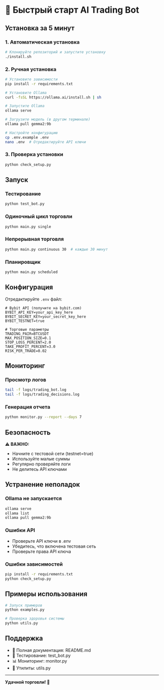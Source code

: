 # 🚀 Быстрый старт AI Trading Bot

## Установка за 5 минут

### 1. Автоматическая установка
```bash
# Клонируйте репозиторий и запустите установку
./install.sh
```

### 2. Ручная установка
```bash
# Установите зависимости
pip install -r requirements.txt

# Установите Ollama
curl -fsSL https://ollama.ai/install.sh | sh

# Запустите Ollama
ollama serve

# Загрузите модель (в другом терминале)
ollama pull gemma2:9b

# Настройте конфигурацию
cp .env.example .env
nano .env  # Отредактируйте API ключи
```

### 3. Проверка установки
```bash
python check_setup.py
```

## Запуск

### Тестирование
```bash
python test_bot.py
```

### Одиночный цикл торговли
```bash
python main.py single
```

### Непрерывная торговля
```bash
python main.py continuous 30  # каждые 30 минут
```

### Планировщик
```bash
python main.py scheduled
```

## Конфигурация

Отредактируйте `.env` файл:

```env
# Bybit API (получите на bybit.com)
BYBIT_API_KEY=your_api_key_here
BYBIT_SECRET_KEY=your_secret_key_here
BYBIT_TESTNET=true

# Торговые параметры
TRADING_PAIR=BTCUSDT
MAX_POSITION_SIZE=0.1
STOP_LOSS_PERCENT=2.0
TAKE_PROFIT_PERCENT=3.0
RISK_PER_TRADE=0.02
```

## Мониторинг

### Просмотр логов
```bash
tail -f logs/trading_bot.log
tail -f logs/trading_decisions.log
```

### Генерация отчета
```bash
python monitor.py --report --days 7
```

## Безопасность

⚠️ **ВАЖНО:**
- Начните с тестовой сети (testnet=true)
- Используйте малые суммы
- Регулярно проверяйте логи
- Не делитесь API ключами

## Устранение неполадок

### Ollama не запускается
```bash
ollama serve
ollama list
ollama pull gemma2:9b
```

### Ошибки API
- Проверьте API ключи в .env
- Убедитесь, что включена тестовая сеть
- Проверьте права API ключа

### Ошибки зависимостей
```bash
pip install -r requirements.txt
python check_setup.py
```

## Примеры использования

```bash
# Запуск примеров
python examples.py

# Проверка здоровья системы
python utils.py
```

## Поддержка

- 📖 Полная документация: README.md
- 🧪 Тестирование: test_bot.py
- 📊 Мониторинг: monitor.py
- 🔧 Утилиты: utils.py

---

**Удачной торговли! 🎯**
